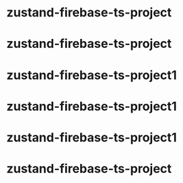 # zustand-firebase-ts-project
# zustand-firebase-ts-project
# zustand-firebase-ts-project1
# zustand-firebase-ts-project1
# zustand-firebase-ts-project1
# zustand-firebase-ts-project
